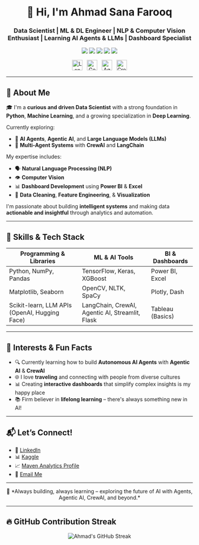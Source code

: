 <h1 align="center">👋 Hi, I'm Ahmad Sana Farooq</h1>

<h3 align="center">Data Scientist | ML & DL Engineer | NLP & Computer Vision Enthusiast | Learning AI Agents & LLMs | Dashboard Specialist</h3>

<p align="center">
  <img src="https://img.shields.io/badge/Python-3670A0?style=for-the-badge&logo=python&logoColor=white"/>
  <img src="https://img.shields.io/badge/TensorFlow-FF6F00?style=for-the-badge&logo=tensorflow&logoColor=white"/>
  <img src="https://img.shields.io/badge/Scikit--Learn-F7931E?style=for-the-badge&logo=scikit-learn&logoColor=white"/>
  <img src="https://img.shields.io/badge/PowerBI-F2C811?style=for-the-badge&logo=powerbi&logoColor=black"/>
  <img src="https://img.shields.io/badge/Excel-217346?style=for-the-badge&logo=microsoft-excel&logoColor=white"/>
</p>

<p align="center">
  <img src="https://img.shields.io/badge/LangChain-2E3440?style=for-the-badge&logo=data:image/svg+xml;base64,PHN2ZyBmaWxsPSIjRkZGIiB4bWxucz0iaHR0cDovL3d3dy53My5vcmcvMjAwMC9zdmciIHdpZHRoPSIzMiIgaGVpZ2h0PSIzMiI+PHBhdGggZD0iTTEwIDIgTDYgMTIgTDEwIDIyIEwxNiAyMiBMMjAgMTIgTDE2IDIgTDEwIDIgWiBNMTIgNSBMMyAxMiBMMTIgMTkgTDE5IDEyIEwxMiA1IFoiIC8+PC9zdmc+" alt="LangChain Logo" height="28"/>
  &nbsp;
  <img src="https://img.shields.io/badge/Generative_AI-6A0DAD?style=for-the-badge&logo=openai&logoColor=white" alt="Generative AI" height="28"/>
  &nbsp;
  <img src="https://img.shields.io/badge/Agentic_AI-1E90FF?style=for-the-badge&logo=ai&logoColor=white" alt="Agentic AI" height="28"/>
  &nbsp;
  <img src="https://img.shields.io/badge/CrewAI-FF4500?style=for-the-badge&logo=rocket&logoColor=white" alt="CrewAI" height="28"/>
</p>

---

## 🚀 About Me

🎓 I'm a **curious and driven Data Scientist** with a strong foundation in **Python**, **Machine Learning**, and a growing specialization in **Deep Learning**.

Currently exploring:
- 🧠 **AI Agents**, **Agentic AI**, and **Large Language Models (LLMs)**
- 🤖 **Multi-Agent Systems** with **CrewAI** and **LangChain**

My expertise includes:
- 🗣️ **Natural Language Processing (NLP)**  
- 👁️ **Computer Vision**  
- 📊 **Dashboard Development** using **Power BI** & **Excel**  
- 🧹 **Data Cleaning**, **Feature Engineering**, & **Visualization**

I'm passionate about building **intelligent systems** and making data **actionable and insightful** through analytics and automation.

---

## 🧠 Skills & Tech Stack

| Programming & Libraries | ML & AI Tools | BI & Dashboards |
|--------------------------|----------------|------------------|
| Python, NumPy, Pandas | TensorFlow, Keras, XGBoost | Power BI, Excel |
| Matplotlib, Seaborn | OpenCV, NLTK, SpaCy | Plotly, Dash |
| Scikit-learn, LLM APIs (OpenAI, Hugging Face) | LangChain, CrewAI, Agentic AI, Streamlit, Flask | Tableau (Basics) |

---

## 🌟 Interests & Fun Facts

- 🔍 Currently learning how to build **Autonomous AI Agents** with **Agentic AI** & **CrewAI**
- 🌐 I love **traveling** and connecting with people from diverse cultures
- 📊 Creating **interactive dashboards** that simplify complex insights is my happy place
- 📚 Firm believer in **lifelong learning** – there's always something new in AI!

---

## 📬 Let’s Connect!

- 🔗 [LinkedIn](https://www.linkedin.com/in/ahmad-sana-farooq/)
- 📊 [Kaggle](https://www.kaggle.com/ahmadsanafarooq)
- 📈 [Maven Analytics Profile](https://mavenanalytics.io/profile/083183a0-50d1-705f-485e-648bba64f2ed)
- 📧 [Email Me](mailto:ahmadsanafarooq@gmail.com)

---

<p align="center">
  🚀 *Always building, always learning – exploring the future of AI with Agents, Agentic AI, CrewAI, and beyond.*
</p>

---

## 🔥 GitHub Contribution Streak

<p align="center">
  <img src="https://github-readme-streak-stats.herokuapp.com?user=ahmadsanafarooq&theme=radical&hide_border=true" alt="Ahmad's GitHub Streak"/>
</p>
